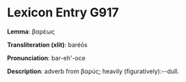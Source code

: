 # Lexicon Entry G917

**Lemma**: βαρέως

**Transliteration (xlit)**: baréōs

**Pronunciation**: bar-eh'-oce

**Description**:
adverb from βαρύς; heavily (figuratively):--dull.

